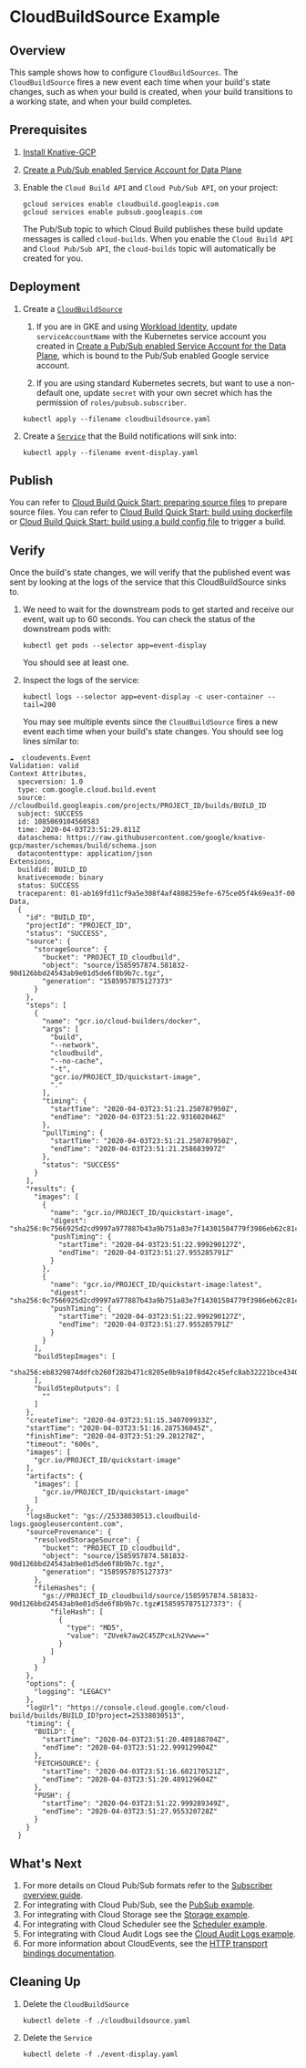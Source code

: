 # CloudBuildSource Example

## Overview

This sample shows how to configure `CloudBuildSources`. The `CloudBuildSource`
fires a new event each time when your build's state changes, such as when your
build is created, when your build transitions to a working state, and when your
build completes.

## Prerequisites

1. [Install Knative-GCP](../../install/install-knative-gcp.md)

1. [Create a Pub/Sub enabled Service Account for Data Plane](../../install/dataplane-service-account.md)

1. Enable the `Cloud Build API` and `Cloud Pub/Sub API`, on your project:

   ```shell
   gcloud services enable cloudbuild.googleapis.com
   gcloud services enable pubsub.googleapis.com
   ```

   The Pub/Sub topic to which Cloud Build publishes these build update messages
   is called `cloud-builds`. When you enable the `Cloud Build API` and
   `Cloud Pub/Sub API`, the `cloud-builds` topic will automatically be created
   for you.

## Deployment

1. Create a [`CloudBuildSource`](cloudbuildsource.yaml)

   1. If you are in GKE and using
      [Workload Identity](https://cloud.google.com/kubernetes-engine/docs/how-to/workload-identity),
      update `serviceAccountName` with the Kubernetes service account you
      created in
      [Create a Pub/Sub enabled Service Account for the Data Plane](../../install/dataplane-service-account.md),
      which is bound to the Pub/Sub enabled Google service account.

   1. If you are using standard Kubernetes secrets, but want to use a
      non-default one, update `secret` with your own secret which has the
      permission of `roles/pubsub.subscriber`.

   ```shell
   kubectl apply --filename cloudbuildsource.yaml
   ```

1. Create a [`Service`](event-display.yaml) that the Build notifications will
   sink into:

   ```shell
   kubectl apply --filename event-display.yaml
   ```

## Publish

You can refer to
[Cloud Build Quick Start: preparing source files](https://cloud.google.com/cloud-build/docs/quickstart-build#preparing_source_files)
to prepare source files. You can refer to
[Cloud Build Quick Start: build using dockerfile](https://cloud.google.com/cloud-build/docs/quickstart-build#build_using_dockerfile)
or
[Cloud Build Quick Start: build using a build config file](https://cloud.google.com/cloud-build/docs/quickstart-build#build_using_a_build_config_file)
to trigger a build.

## Verify

Once the build's state changes, we will verify that the published event was sent
by looking at the logs of the service that this CloudBuildSource sinks to.

1. We need to wait for the downstream pods to get started and receive our event,
   wait up to 60 seconds. You can check the status of the downstream pods with:

   ```shell
   kubectl get pods --selector app=event-display
   ```

   You should see at least one.

1. Inspect the logs of the service:

   ```shell
   kubectl logs --selector app=event-display -c user-container --tail=200
   ```

   You may see multiple events since the `CloudBuildSource` fires a new event
   each time when your build's state changes. You should see log lines similar
   to:

```shell
☁️  cloudevents.Event
Validation: valid
Context Attributes,
  specversion: 1.0
  type: com.google.cloud.build.event
  source: //cloudbuild.googleapis.com/projects/PROJECT_ID/builds/BUILD_ID
  subject: SUCCESS
  id: 1085069104560583
  time: 2020-04-03T23:51:29.811Z
  dataschema: https://raw.githubusercontent.com/google/knative-gcp/master/schemas/build/schema.json
  datacontenttype: application/json
Extensions,
  buildid: BUILD_ID
  knativecemode: binary
  status: SUCCESS
  traceparent: 01-ab169fd11cf9a5e308f4af4808259efe-675ce05f4k69ea3f-00
Data,
  {
    "id": "BUILD_ID",
    "projectId": "PROJECT_ID",
    "status": "SUCCESS",
    "source": {
      "storageSource": {
        "bucket": "PROJECT_ID_cloudbuild",
        "object": "source/1585957874.581832-90d126bbd24543ab9e01d5de6f8b9b7c.tgz",
        "generation": "1585957875127373"
      }
    },
    "steps": [
      {
        "name": "gcr.io/cloud-builders/docker",
        "args": [
          "build",
          "--network",
          "cloudbuild",
          "--no-cache",
          "-t",
          "gcr.io/PROJECT_ID/quickstart-image",
          "."
        ],
        "timing": {
          "startTime": "2020-04-03T23:51:21.250787950Z",
          "endTime": "2020-04-03T23:51:22.931602046Z"
        },
        "pullTiming": {
          "startTime": "2020-04-03T23:51:21.250787950Z",
          "endTime": "2020-04-03T23:51:21.258683997Z"
        },
        "status": "SUCCESS"
      }
    ],
    "results": {
      "images": [
        {
          "name": "gcr.io/PROJECT_ID/quickstart-image",
          "digest": "sha256:0c7566925d2cd9997a977887b43a9b751a83e7f14301584779f3986eb62c81c6",
          "pushTiming": {
            "startTime": "2020-04-03T23:51:22.999290127Z",
            "endTime": "2020-04-03T23:51:27.955285791Z"
          }
        },
        {
          "name": "gcr.io/PROJECT_ID/quickstart-image:latest",
          "digest": "sha256:0c7566925d2cd9997a977887b43a9b751a83e7f14301584779f3986eb62c81c6",
          "pushTiming": {
            "startTime": "2020-04-03T23:51:22.999290127Z",
            "endTime": "2020-04-03T23:51:27.955285791Z"
          }
        }
      ],
      "buildStepImages": [
        "sha256:eb8329874ddfcb260f282b471c8205e0b9a10f8d42c45efc8ab32221bce43402"
      ],
      "buildStepOutputs": [
        ""
      ]
    },
    "createTime": "2020-04-03T23:51:15.340709933Z",
    "startTime": "2020-04-03T23:51:16.287536045Z",
    "finishTime": "2020-04-03T23:51:29.281278Z",
    "timeout": "600s",
    "images": [
      "gcr.io/PROJECT_ID/quickstart-image"
    ],
    "artifacts": {
      "images": [
        "gcr.io/PROJECT_ID/quickstart-image"
      ]
    },
    "logsBucket": "gs://25338030513.cloudbuild-logs.googleusercontent.com",
    "sourceProvenance": {
      "resolvedStorageSource": {
        "bucket": "PROJECT_ID_cloudbuild",
        "object": "source/1585957874.581832-90d126bbd24543ab9e01d5de6f8b9b7c.tgz",
        "generation": "1585957875127373"
      },
      "fileHashes": {
        "gs://PROJECT_ID_cloudbuild/source/1585957874.581832-90d126bbd24543ab9e01d5de6f8b9b7c.tgz#1585957875127373": {
          "fileHash": [
            {
              "type": "MD5",
              "value": "ZUvek7aw2C45ZPcxLh2Vww=="
            }
          ]
        }
      }
    },
    "options": {
      "logging": "LEGACY"
    },
    "logUrl": "https://console.cloud.google.com/cloud-build/builds/BUILD_ID?project=25338030513",
    "timing": {
      "BUILD": {
        "startTime": "2020-04-03T23:51:20.489188704Z",
        "endTime": "2020-04-03T23:51:22.999129904Z"
      },
      "FETCHSOURCE": {
        "startTime": "2020-04-03T23:51:16.602170521Z",
        "endTime": "2020-04-03T23:51:20.489129604Z"
      },
      "PUSH": {
        "startTime": "2020-04-03T23:51:22.999289349Z",
        "endTime": "2020-04-03T23:51:27.955320728Z"
      }
    }
  }

```

## What's Next

1. For more details on Cloud Pub/Sub formats refer to the
   [Subscriber overview guide](https://cloud.google.com/pubsub/docs/subscriber).
1. For integrating with Cloud Pub/Sub, see the
   [PubSub example](../../examples/cloudpubsubsource/README.md).
1. For integrating with Cloud Storage see the
   [Storage example](../../examples/cloudstoragesource/README.md).
1. For integrating with Cloud Scheduler see the
   [Scheduler example](../../examples/cloudschedulersource/README.md).
1. For integrating with Cloud Audit Logs see the
   [Cloud Audit Logs example](../../examples/cloudauditlogssource/README.md).
1. For more information about CloudEvents, see the
   [HTTP transport bindings documentation](https://github.com/cloudevents/spec).

## Cleaning Up

1. Delete the `CloudBuildSource`

   ```shell
   kubectl delete -f ./cloudbuildsource.yaml
   ```

1. Delete the `Service`

   ```shell
   kubectl delete -f ./event-display.yaml
   ```
